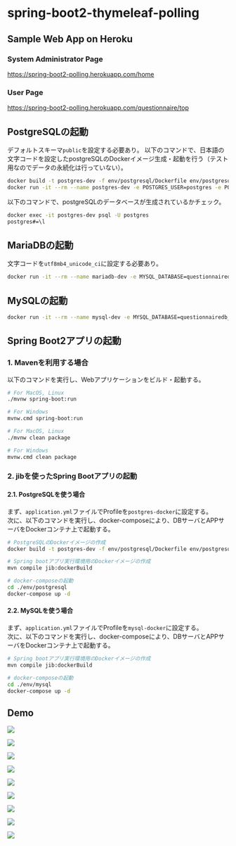 # spring-boot2-thymeleaf-polling

## Sample Web App on Heroku
### System Administrator Page
https://spring-boot2-polling.herokuapp.com/home

### User Page
https://spring-boot2-polling.herokuapp.com/questionnaire/top

## PostgreSQLの起動
デフォルトスキーマ`public`を設定する必要あり。
以下のコマンドで、日本語の文字コードを設定したpostgreSQLのDockerイメージ生成・起動を行う（テスト用なのでデータの永続化は行っていない）。
```bash
docker build -t postgres-dev -f env/postgresql/Dockerfile env/postgresql/
docker run -it --rm --name postgres-dev -e POSTGRES_USER=postgres -e POSTGRES_PASSWORD=password -e POSTGRES_DB=questionnairedb -p 5433:5432 -d postgres-dev
```

以下のコマンドで、postgreSQLのデータベースが生成されているかチェック。
```bash
docker exec -it postgres-dev psql -U postgres
postgres#=\l
```

## MariaDBの起動
文字コードを`utf8mb4_unicode_ci`に設定する必要あり。
```bash
docker run -it --rm --name mariadb-dev -e MYSQL_DATABASE=questionnairedb_test -e MYSQL_ROOT_PASSWORD=password -p 3307:3306 -d mariadb:10.3.10 --character-set-server=utf8mb4 --collation-server=utf8mb4_unicode_ci
```

## MySQLの起動
```bash
docker run -it --rm --name mysql-dev -e MYSQL_DATABASE=questionnairedb_test -e MYSQL_ROOT_PASSWORD=password -p 3307:3306 -d mysql:8.0.15 --character-set-server=utf8mb4 --collation-server=utf8mb4_unicode_ci
```

## Spring Boot2アプリの起動
### 1. Mavenを利用する場合
以下のコマンドを実行し、Webアプリケーションをビルド・起動する。
```bash
# For MacOS, Linux
./mvnw spring-boot:run

# For Windows
mvnw.cmd spring-boot:run
```

```bash
# For MacOS, Linux
./mvnw clean package

# For Windows
mvnw.cmd clean package
```

### 2. jibを使ったSpring Bootアプリの起動

#### 2.1. PostgreSQLを使う場合
まず、`application.yml`ファイルでProfileを`postgres-docker`に設定する。  
次に、以下のコマンドを実行し、docker-composeにより、DBサーバとAPPサーバをDockerコンテナ上で起動する。

```bash
# PostgreSQLのDockerイメージの作成
docker build -t postgres-dev -f env/postgresql/Dockerfile env/postgresql/

# Spring bootアプリ実行環境用のDockerイメージの作成
mvn compile jib:dockerBuild

# docker-composeの起動
cd ./env/postgresql
docker-compose up -d
```

#### 2.2. MySQLを使う場合
まず、`application.yml`ファイルでProfileを`mysql-docker`に設定する。  
次に、以下のコマンドを実行し、docker-composeにより、DBサーバとAPPサーバをDockerコンテナ上で起動する。

```bash
# Spring bootアプリ実行環境用のDockerイメージの作成
mvn compile jib:dockerBuild

# docker-composeの起動
cd ./env/mysql
docker-compose up -d
```

## Demo
![](img/toppage.png)

![](img/questionnaireNew1.png)

![](img/questionnaireNew2.png)

![](img/questionnaireEdit.png)

![](img/usertop.png)

![](img/userform.png)

![](img/finish.png)

![](img/chart1.png)

![](img/chart2.png)